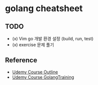 # golang cheatsheet

## TODO
- (x) Vim go 개발 환경 설정 (build, run, test)
- (x) exercise 문제 풀기

## Reference
- [Udemy Course Outline](https://docs.google.com/document/d/1jGdUyurQhPxtr_nd7z-0GKOjhrfdtkSjFKORa44favQ/edit#heading=h.vgdf3swpywdi)
- [Udemy Course GolangTraining](https://github.com/GoesToEleven/GolangTraining)
